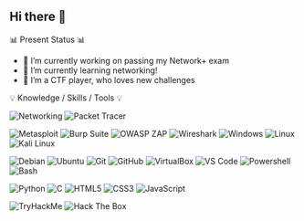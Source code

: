 ## Hi there 👋


📊 Present Status 📊
- 🔭 I’m currently working on passing my Network+ exam 
- 🌱 I’m currently learning networking!
- 👯 I’m a CTF player, who loves new challenges

💡 Knowledge / Skills / Tools 💡

![Networking](https://img.shields.io/badge/Networking-%23282C34?style=for-the-badge&logo=shield&logoColor=white)
![Packet Tracer](https://img.shields.io/badge/Packet%20Tracer-%23282C34?style=for-the-badge&logo=cisco&logoColor=white)

![Metasploit](https://img.shields.io/badge/METASPLOIT-%23282C34?style=for-the-badge&logo=metasploit&logoColor=white)
![Burp Suite](https://img.shields.io/badge/Burp%20Suite-%23282C34?style=for-the-badge&logo=burp%20suite&logoColor=white)
![OWASP ZAP](https://img.shields.io/badge/OWASP%20ZAP-%23282C34?style=for-the-badge&logo=owasp%20zap&logoColor=white)
![Wireshark](https://img.shields.io/badge/Wireshark-%23282C34?style=for-the-badge&logo=wireshark&logoColor=white)
![Windows](https://img.shields.io/badge/Windows-%23282C34?style=for-the-badge&logo=windows&logoColor=white)
![Linux](https://img.shields.io/badge/Linux-%23282C34?style=for-the-badge&logo=linux&logoColor=white)
![Kali Linux](https://img.shields.io/badge/Kali%20Linux-%23282C34?style=for-the-badge&logo=kalilinux&logoColor=white)

![Debian](https://img.shields.io/badge/Debian-%23282C34?style=for-the-badge&logo=debian&logoColor=white)
![Ubuntu](https://img.shields.io/badge/Ubuntu-%23282C34?style=for-the-badge&logo=ubuntu&logoColor=white)
![Git](https://img.shields.io/badge/Git-%23282C34?style=for-the-badge&logo=git&logoColor=white)
![GitHub](https://img.shields.io/badge/GitHub-%23282C34?style=for-the-badge&logo=github&logoColor=white)
![VirtualBox](https://img.shields.io/badge/VirtualBox-%23282C34?style=for-the-badge&logo=virtualbox&logoColor=white)
![VS Code](https://img.shields.io/badge/VS%20Code-%23282C34?style=for-the-badge&logo=visual%20studio%20code&logoColor=white)
![Powershell](https://img.shields.io/badge/Powershell-%23282C34?style=for-the-badge&logo=powershell&logoColor=white)
![Bash](https://img.shields.io/badge/Bash-%23282C34?style=for-the-badge&logo=gnubash&logoColor=white)

![Python](https://img.shields.io/badge/Python-%23282C34?style=for-the-badge&logo=python&logoColor=white)
![C](https://img.shields.io/badge/C-%23282C34?style=for-the-badge&logo=c&logoColor=white)
![HTML5](https://img.shields.io/badge/HTML5-%23282C34?style=for-the-badge&logo=html5&logoColor=white)
![CSS3](https://img.shields.io/badge/CSS3-%23282C34?style=for-the-badge&logo=css3&logoColor=white)
![JavaScript](https://img.shields.io/badge/JavaScript-%23282C34?style=for-the-badge&logo=javascript&logoColor=white)

![TryHackMe](https://img.shields.io/badge/TryHackMe-%23282C34?style=for-the-badge&logo=tryhackme&logoColor=white)
![Hack The Box](https://img.shields.io/badge/Hack%20The%20Box-%23282C34?style=for-the-badge&logo=hackthebox&logoColor=white)


<!--
**mrblue223/mrblue223** is a ✨ _special_ ✨ repository because its `README.md` (this file) appears on your GitHub profile.

Here are some ideas to get you started:

- 🔭 I’m currently working on ...
- 🌱 I’m currently learning ...
- 👯 I’m looking to collaborate on ...
- 🤔 I’m looking for help with ...
- 💬 Ask me about ...
- 📫 How to reach me: ...
- 😄 Pronouns: ...
- ⚡ Fun fact: ...
-->
